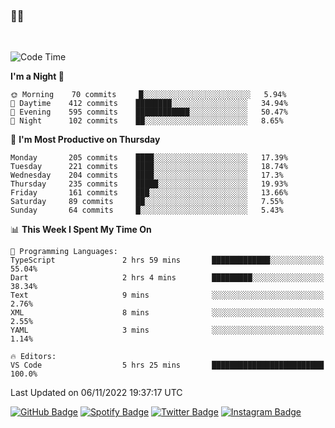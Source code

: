 ### 🤙🍺

<!-- <a href="https://github-readme-stats.vercel.app/api?username=hzak2xx&count_private=true&show_icons=true&theme=dracula">
  <img align="center" src="https://github-readme-stats.vercel.app/api?username=hzak2xx&count_private=true&show_icons=true&theme=dracula" />
</a>
</br> -->
</br>

<!--START_SECTION:waka-->
![Code Time](http://img.shields.io/badge/Code%20Time-1%2C971%20hrs%206%20mins-blue)

**I'm a Night 🦉** 

```text
🌞 Morning    70 commits     █░░░░░░░░░░░░░░░░░░░░░░░░   5.94% 
🌆 Daytime    412 commits    ████████░░░░░░░░░░░░░░░░░   34.94% 
🌃 Evening    595 commits    ████████████░░░░░░░░░░░░░   50.47% 
🌙 Night      102 commits    ██░░░░░░░░░░░░░░░░░░░░░░░   8.65%

```
📅 **I'm Most Productive on Thursday** 

```text
Monday       205 commits    ████░░░░░░░░░░░░░░░░░░░░░   17.39% 
Tuesday      221 commits    ████░░░░░░░░░░░░░░░░░░░░░   18.74% 
Wednesday    204 commits    ████░░░░░░░░░░░░░░░░░░░░░   17.3% 
Thursday     235 commits    █████░░░░░░░░░░░░░░░░░░░░   19.93% 
Friday       161 commits    ███░░░░░░░░░░░░░░░░░░░░░░   13.66% 
Saturday     89 commits     ██░░░░░░░░░░░░░░░░░░░░░░░   7.55% 
Sunday       64 commits     █░░░░░░░░░░░░░░░░░░░░░░░░   5.43%

```


📊 **This Week I Spent My Time On** 

```text
💬 Programming Languages: 
TypeScript               2 hrs 59 mins       █████████████░░░░░░░░░░░░   55.04% 
Dart                     2 hrs 4 mins        █████████░░░░░░░░░░░░░░░░   38.34% 
Text                     9 mins              ░░░░░░░░░░░░░░░░░░░░░░░░░   2.76% 
XML                      8 mins              ░░░░░░░░░░░░░░░░░░░░░░░░░   2.55% 
YAML                     3 mins              ░░░░░░░░░░░░░░░░░░░░░░░░░   1.14%

🔥 Editors: 
VS Code                  5 hrs 25 mins       █████████████████████████   100.0%

```


 Last Updated on 06/11/2022 19:37:17 UTC
<!--END_SECTION:waka-->

[![GitHub Badge](https://img.shields.io/badge/GitHub-100000?style=for-the-badge&logo=github&logoColor=white)](https://github.com/hzak2xx)
[![Spotify Badge](https://img.shields.io/badge/Spotify-1ED760?&style=for-the-badge&logo=spotify&logoColor=white)](https://open.spotify.com/user/uf90s6sbbh75a1mt44clkhkvf)
[![Twitter Badge](https://img.shields.io/badge/Twitter-1DA1F2?style=for-the-badge&logo=twitter&logoColor=white)](https://twitter.com/hzak2xx)
[![Instagram Badge](https://img.shields.io/badge/Instagram-E4405F?style=for-the-badge&logo=instagram&logoColor=white)](https://www.instagram.com/hzak2xx/)
